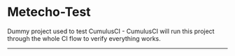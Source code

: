 Metecho-Test
============

Dummy project used to test CumulusCI - CumulusCI will run this project through the whole CI flow to verify everything works.
***
